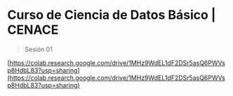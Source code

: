 # Curso de Ciencia de Datos Básico | CENACE

> Sesión 01

[https://colab.research.google.com/drive/1MHz9WdEL1dF2DSr5asQ6PWVsp8HdbL83?usp=sharing](https://colab.research.google.com/drive/1MHz9WdEL1dF2DSr5asQ6PWVsp8HdbL83?usp=sharing)
